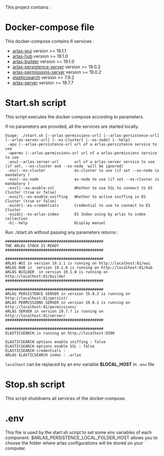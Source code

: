 This project contains :

# Docker-compose file
This docker-compose contains 6 services :
- [arlas-wui](https://github.com/gisaia/ARLAS-wui) version >= 19.1.1
- [arlas-hub](https://github.com/gisaia/ARLAS-wui-hub) version >= 19.1.0
- [arlas-builder](https://github.com/gisaia/ARLAS-wui-builder) version >= 19.1.0
- [arlas-persistence-server](https://github.com/gisaia/ARLAS-persistence) version >= 19.0.2
- [arlas-permissions-server](https://github.com/gisaia/ARLAS-permissions) version >= 19.0.2
- [elasticsearch](https://github.com/elastic/elasticsearch) version >= 7.9.2
- [arlas-server](https://github.com/gisaia/ARLAS-server) version >= 19.7.7

# Start.sh script
This script executes the docker-compose according to parameters.

If no parameters are provided, all the services are started locally.

````
Usage: ./start.sh [--arlas-permissions-url] [--arlas-persistence-url] [--arlas-server-url] [--es-cluster] [--es-node] [--help]
 -apu |--arlas-persistence-url url of a arlas-persistence service to use
 -apermu |--arlas-permissions-url url of a arlas-permissions service to use
 -asu|--arlas-server-url       url of a arlas-server service to use (if set, --es-cluster and --es-node  will be ignored)
 -esc|--es-cluster             es-cluster to use (if set --es-node is mandatory )
 -esn|--es-node                es-node to use (if set --es-cluster is mandatory ) 
 -essl|--es-enable-ssl         Whether to use SSL to connect to ES Cluster (true or false)
 -esnif|--es-enable-sniffing   Whether to active sniffing in ES Cluster (true or false)
 -escdr|--es-credentials       Credential to use to connect to ES Cluster
 -esidx|--es-arlas-index       ES Index using by arlas to index collection
 -h|--help                     Display manual 
 ````

Run ./start.sh without passing any parameters returns :

````
############################################
THE ARLAS STACK IS READY
############################################
                                            
############################################
ARLAS WUI in version 19.1.1 is running on http://localhost:81/wui
ARLAS HUB in  version 19.1.0 is running on http://localhost:81/hub
ARLAS BUILDER  in version 19.1.0 is running on http://localhost:81/builder
############################################
                                            
############################################
ARLAS PERSISTENCE SERVER in version 19.0.2 is running on http://localhost:81/persist/
ARLAS PERMISSIONS SERVER in version 19.0.2 is running on http://localhost:81/permissions/
ARLAS SERVER in version 19.7.7 is running on http://localhost:81/server/
############################################
                                            
############################################
ELASTICSEARCH is running on http://localhost:9200

ELASTICSEARCH options enable sniffing : false
ELASTICSEARCH options enable SSL : false
ELASTICSEARCH credentials :
ARLAS ELASTICSEARCH index : .arlas
````
```localhost``` can be replaced by an env variable __$LOCAL_HOST__ in `.env` file

# Stop.sh script
This script shutdowns all services of the docker-compose.

# .env
This file is used by the start.sh script to set some env variables of each component.
$ARLAS_PERSISTENCE_LOCAL_FOLDER_HOST allows you to choose the folder where arlas configurations will be stored on your computer.
